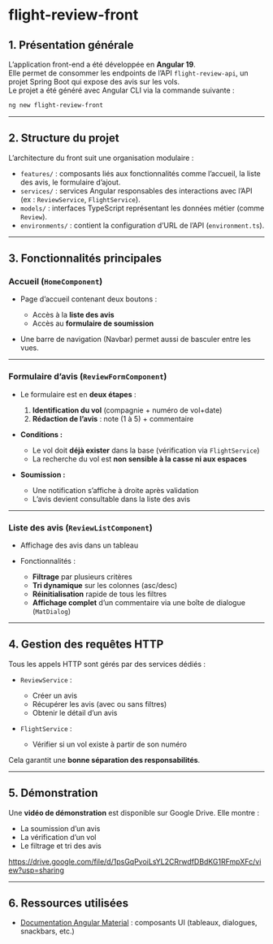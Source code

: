 # flight-review-front

## 1. Présentation générale

L’application front-end a été développée en **Angular 19**.  
Elle permet de consommer les endpoints de l’API `flight-review-api`, un projet Spring Boot qui expose des avis sur les vols.  
Le projet a été généré avec Angular CLI via la commande suivante :

```bash
ng new flight-review-front
````

---

## 2. Structure du projet

L’architecture du front suit une organisation modulaire :

* `features/` : composants liés aux fonctionnalités comme l’accueil, la liste des avis, le formulaire d’ajout.
* `services/` : services Angular responsables des interactions avec l’API (ex : `ReviewService`, `FlightService`).
* `models/` : interfaces TypeScript représentant les données métier (comme `Review`).
* `environments/` : contient la configuration d’URL de l’API (`environment.ts`).

---

## 3. Fonctionnalités principales

### Accueil (`HomeComponent`)

* Page d’accueil contenant deux boutons :

  * Accès à la **liste des avis**
  * Accès au **formulaire de soumission**
* Une barre de navigation (Navbar) permet aussi de basculer entre les vues.

---

### Formulaire d’avis (`ReviewFormComponent`)

* Le formulaire est en **deux étapes** :

  1. **Identification du vol** (compagnie + numéro de vol+date)
  2. **Rédaction de l’avis** : note (1 à 5) + commentaire

* **Conditions :**

  * Le vol doit **déjà exister** dans la base (vérification via `FlightService`)
  * La recherche du vol est **non sensible à la casse ni aux espaces**

* **Soumission :**

  * Une notification s’affiche à droite après validation
  * L’avis devient consultable dans la liste des avis

---

### Liste des avis (`ReviewListComponent`)

* Affichage des avis dans un tableau
* Fonctionnalités :

  * **Filtrage** par plusieurs critères
  * **Tri dynamique** sur les colonnes (asc/desc)
  * **Réinitialisation** rapide de tous les filtres
  * **Affichage complet** d’un commentaire via une boîte de dialogue (`MatDialog`)

---

## 4. Gestion des requêtes HTTP

Tous les appels HTTP sont gérés par des services dédiés :

* `ReviewService` :

  * Créer un avis
  * Récupérer les avis (avec ou sans filtres)
  * Obtenir le détail d’un avis

* `FlightService` :

  * Vérifier si un vol existe à partir de son numéro

Cela garantit une **bonne séparation des responsabilités**.

---

## 5. Démonstration

Une **vidéo de démonstration** est disponible sur Google Drive.
Elle montre :

* La soumission d’un avis
* La vérification d’un vol
* Le filtrage et tri des avis
  
https://drive.google.com/file/d/1psGqPvoiLsYL2CRrwdfDBdKG1RFmpXFc/view?usp=sharing

---

## 6. Ressources utilisées

* [Documentation Angular Material](https://material.angular.io) : composants UI (tableaux, dialogues, snackbars, etc.)

